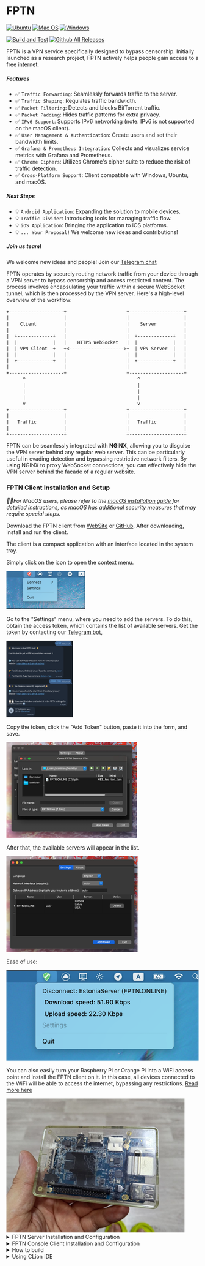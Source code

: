 #  FPTN  

[![Ubuntu](https://img.shields.io/badge/Ubuntu-E95420?style=for-the-badge\&logo=ubuntu\&logoColor=white)](https://github.com/batchar2/fptn/releases)
[![Mac OS](https://img.shields.io/badge/mac%20os-000000?style=for-the-badge\&logo=macos\&logoColor=F0F0F0)](https://github.com/batchar2/fptn/releases)
[![Windows](https://img.shields.io/badge/Windows-0078D6?style=for-the-badge\&logo=windows\&logoColor=white)](https://github.com/batchar2/fptn/releases)


[![Build and Test](https://github.com/batchar2/fptn/actions/workflows/main.yml/badge.svg)](https://github.com/batchar2/fptn/actions/workflows/main.yml) [![Github All Releases](https://img.shields.io/github/downloads/batchar2/fptn/total.svg)]()

FPTN is a VPN service specifically designed to bypass censorship.
Initially launched as a research project, FPTN actively helps people gain access to a free internet.


##### Features

* ✅ `Traffic Forwarding`: Seamlessly forwards traffic to the server.
* ✅ `Traffic Shaping`: Regulates traffic bandwidth.
* ✅ `Packet Filtering`: Detects and blocks BitTorrent traffic.
* ✅ `Packet Padding`: Hides traffic patterns for extra privacy.
* ✅ `IPv6 Support`: Supports IPv6 networking (note: IPv6 is not supported on the macOS client).
* ✅ `User Management & Authentication`: Create users and set their bandwidth limits.
* ✅ `Grafana & Prometheus Integration`: Collects and visualizes service metrics with Grafana and Prometheus.
* ✅ `Chrome Ciphers`: Utilizes Chrome's cipher suite to reduce the risk of traffic detection.
* ✅ `Cross-Platform Support`: Client compatible with Windows, Ubuntu, and macOS.


##### Next Steps

* 💡 `Android Application`: Expanding the solution to mobile devices.
* 💡 `Traffic Divider`: Introducing tools for managing traffic flow.
* 💡 `iOS Application`: Bringing the application to iOS platforms.
* 💡 `... Your Proposal!` We welcome new ideas and contributions!


##### Join us team! 

We welcome new ideas and people! Join our [Telegram chat](https://t.me/fptn_chat)

FPTN operates by securely routing network traffic from your device through a VPN server to bypass censorship and access restricted content.
The process involves encapsulating your traffic within a secure WebSocket tunnel, which is then processed by the VPN server.
Here's a high-level overview of the workflow:

```
+--------------------+                      +--------------------+
|                    |                      |                    |
|    Client          |                      |    Server          |
|                    |                      |                    |
|  +-------------+   |                      |  +-------------+   |
|  |             |   |    HTTPS WebSocket   |  |             |   |
|  | VPN Client  +   +<-------------------->+  | VPN Server  |   |
|  |             |   |                      |  |             |   |
|  +-------------+   |                      |  +-------------+   |
|                    |                      |                    |
+--------------------+                      +--------------------+
      ^                                         ^
      |                                         |
      |                                         |
      |                                         |
      v                                         v
+--------------------+                      +--------------------+
|                    |                      |                    |
|   Traffic          |                      |   Traffic          |
|                    |                      |                    |
+--------------------+                      +--------------------+
```

FPTN can be seamlessly integrated with **NGINX**, allowing you to disguise the VPN server behind any regular web server.
This can be particularly useful in evading detection and bypassing restrictive network filters.
By using NGINX to proxy WebSocket connections, you can effectively hide the VPN server behind the facade of a regular website.

### FPTN Client Installation and Setup

*🍏🍎For MacOS users, please refer to the [macOS installation guide](docs/macos/README.md) for detailed instructions, as macOS has additional security measures that may require special steps.*

Download the FPTN client from [WebSite](http://batchar2.github.io/fptn/) or [GitHub](https://github.com/batchar2/fptn/releases). After downloading, install and run the client.

The client is a compact application with an interface located in the system tray.

Simply click on the icon to open the context menu.

<img style="max-height: 100px" class="img-center" src="docs/images/macos/en/client.png" alt="Application"/>

Go to the "Settings" menu, where you need to add the servers. 
To do this, obtain the access token, which contains the list of available servers. 
Get the token by contacting our <a target="_blank" href="https://t.me/fptn_bot">Telegram bot</a>,

<img style="max-height: 200px" class="img-center" src="docs/images/telegram_token_mac_en.png" alt="Settings"/>

Copy the token, click the "Add Token" button, paste it into the form, and save.

<img style="max-height: 250px" class="img-center" src="docs/images/macos/en/settings-2.png" alt="Settings"/>

After that, the available servers will appear in the list.

<img style="max-height: 250px" class="img-center" src="docs/images/macos/en/settings-3.png" alt="Settings"/>

Ease of use:

<img style="max-height: 250px" class="img-center" src="docs/images/macos/en/running-client.png" alt="Settings"/>

You can also easily turn your Raspberry Pi or Orange Pi into a WiFi access point and install the FPTN client on it.
In this case, all devices connected to the WiFi will be able to access the internet, bypassing any restrictions.
[Read more here](https://github.com/batchar2/fptn/blob/master/deploy/linux/wifi/README.md)

<img style="max-height: 350px" class="img-center" src="docs/images/orangepi.jpg" alt="Settings"/>

<details>
  <summary>FPTN Server Installation and Configuration</summary>

##### Step 1: Download FPTN from GitHub
Download the FPTN server DEB package for your architecture (x86_64 or arm64) from [GitHub](https://github.com/batchar2/fptn/releases).

##### Step 2: Install the DEB Package

To install the FPTN server DEB package, consider your processor architecture (ADM or ARM). Run the following command in the terminal:

```bash
sudo apt install -f /path/to/fptn-server.deb
```

##### Step 3: Generate sertificate

Navigate to the /etc/fptn/ directory:
```bash
cd /etc/fptn/
```

Generate the required keys using OpenSSL:

```bash
openssl genrsa -out server.key 2048
openssl req -new -x509 -key server.key -out server.crt -days 365
openssl rsa -in server.key -pubout -out server.pub
```

##### Step 4: Configure the Server

Open the server configuration file /etc/fptn/server.conf and set it up as follows:

```bash
# Configuration for fptn server

OUT_NETWORK_INTERFACE=eth0

# KEYS
SERVER_KEY=server.key
SERVER_CRT=server.crt
SERVER_PUB=server.pub

PORT=443
TUN_INTERFACE_NAME=fptn0

LOG_FILE=/var/log/fptn-server.log
```

Configuration File Fields
- `OUT_NETWORK_INTERFACE` Specifies the network interface that the server will use for outgoing traffic (e.g., eth0 for Ethernet). Ensure this is set to the correct network interface on your system.
- `SERVER_KEY` The filename of the private key for the server. This key is used for encrypting and signing communications.
- `SERVER_CRT` The filename of the server's SSL certificate. This certificate is used to establish a secure connection between the server and clients.
- `SERVER_PUB` The filename of the public key derived from the private key. This is used by clients to verify the server's identity.
- `PORT` The port number on which the server will listen for incoming connections (e.g., 443). Ensure this port is open and not in use by other services.
- `TUN_INTERFACE_NAME` The name of the virtual network interface used by the VPN (e.g., fptn0). This interface is used for tunneling VPN traffic.
- `LOG_FILE` The path to the log file where server logs will be written (e.g., /var/log/fptn-server.log). This file is useful for troubleshooting and monitoring server activity.

##### Step 5: Add User

Before restarting the server, add a user with bandwidth limits. Use the following command:

```bash
sudo fptn-passwd --add-user user10 --bandwidth 30
```

This command adds a user named user10 and sets a bandwidth limit of 30 MB for this user.

##### Step 7: Start the Server

To start the server, use the following command:
```bash
sudo systemctl enable fptn-server
sudo systemctl start fptn-server
```

Check the server status with:
```bash

sudo systemctl status fptn-server
```

##### Step 8: DNS

To configure a `DNS server` using `dnsmasq`, follow these steps:

1. Install dnsmasq

Install the dnsmasq package using the following command:


```bash
sudo apt update
sudo apt install dnsmasq
sudo systemctl enable dnsmasq
sudo systemctl start dnsmasq
```


2. Additional settings for systemd

If you are using Ubuntu 24.04/22.04, follow these additional steps:

Open the file `/etc/systemd/resolved.conf`

Find the DNSStubListener parameter, uncomment it, and change the value to no:

```bash
DNSStubListener=no
```

Restart the systemd-resolved service:

```bash
sudo systemctl restart systemd-resolved
```

3. Configure dnsmasq

Open the dnsmasq configuration file `/etc/dnsmasq.conf`

Add or modify the following line to set up DNS forwarding to Google's public DNS server:

```bash
server=8.8.8.8          # Google DNS IPv4
server=8.8.4.4          # Google Secondary DNS IPv4
server=2001:4860:4860::8888  # Google DNS IPv6
server=2001:4860:4860::8844  # Google Secondary DNS IPv6
```

4. Restart dnsmasq

Apply the changes by restarting the dnsmasq service:


```
sudo systemctl restart dnsmasq
sudo systemctl enable dnsmasq
```

5. Verify the Configuration

Check the status of dnsmasq to ensure it is running correctly:

```
sudo systemctl status dnsmasq
```

You can also test DNS resolution to confirm that the server is working:

```
dig @127.0.0.1 google.com
```

##### Step 9: Running

To connect the client to your server, create an FPTN configuration file and save it as `MyFptnServer.fptn`

Use the following template:

```
{
    "version": 1,
    "service_name": "MyFptnServer",
    "username": "YOUR_USER",
    "password": "YOUR_PASSWORD",
    "servers": [
        {
            "name": "MyFptnServer",
            "host": "YOUR_IP",
            "port": 443
        }
    ]
}
```
* Replace `YOUR_USER` and `YOUR_PASSWORD` with the `username` and `password` you created in `Step 5: Add User`.
* Set the `host` field to the public IP address of your server.

Once the configuration file is ready, open the FPTN Client settings and load your configuration file.


##### Step 10 (optional). Telegram and Grafana

Please follow the instructions for setting up both the [Telegram bot](sysadmin-tools/telegram-bot/README.md) and [Grafana](sysadmin-tools/grafana/README.md).
With these tools, you can run your own bot and monitoring system.

<img src="sysadmin-tools/grafana/images/grafana-1.jpg" alt="Grafana"/>


</details>

<details>
  <summary>FPTN Console Client Installation and Configuration</summary>

##### Step 1. Download the FPTN client-cli

Download the FPTN client cli DEB package for your architecture (x86_64 or arm64) from [WebSite](http://batchar2.github.io/fptn/) or [GitHub](https://github.com/batchar2/fptn/releases).

##### Step 3. Get access token

Use our [Telegram bot](https://t.me/fptn_bot), to quickly obtain your access token for internet connectivity.

##### Step 3: Install the DEB Package

To install the FPTN client DEB package, run the following command in the terminal:
```bash
sudo apt install -f /path/to/fptn-client-cli.deb
```

##### Step 4. Run in Command Line
Using the user credentials created in the previous step, try to connect via the command line:

```bash
fptn-client-cli --access-token=your-access-token
```

*In some situations, you may need to specify your network gateway IP (e.g., router IP) using the `--gateway-ip` option when the client cannot automatically detect it
or `--out-network-interface` option to set the specific network interface to be used.*

##### Step 5 (Optional): Configure the Client

You can run fptn-client as a systemd service. To do this, open the client configuration file at `/etc/fptn-client/client.conf` and set it up as follows:

```bash
# Configuration for FPTN client (required)
ACCESS_TOKEN=

# Optional: Specify the network interface
NETWORK_INTERFACE=

# Optional: Specify the gateway IP (e.g., router IP)
GATEWAY_IP=
```

Configuration File Fields:
- `ACCESS_TOKEN` Access token.
- `NETWORK_INTERFACE` (Optional) The network interface on the client device to be used for VPN connections (e.g., eth0 or wlan0).
- `GATEWAY_IP` (Optional) The IP address of the gateway for the VPN connection (your router's address)

##### Step 6 (Optional): Start the Client Service

To start the FPTN client service, use the following command:
```bash
sudo systemctl enable fptn-client
sudo systemctl start fptn-client
```

Check the client service status with:

```bash
sudo systemctl status fptn-client
```

Logs for the client service will be written to the system journal. You can view logs with:
```bash
journalctl -u fptn-client
```

</details>




<details>
  <summary>How to build</summary>
1. Install Conan (version 2.9.2):

```
pip install conan==2.9.2
sudo apt install gcc g++ cmake pkg-config
```


2. Detect and configure Conan profile:

```
conan profile detect --force
```


3. Install dependencies, build and install:


Console version

```bash
git submodule update --init --recursive
conan install . --output-folder=build --build=missing  -s compiler.cppstd=17 --settings build_type=Release
cd build
# only linux & macos
cmake .. -DCMAKE_TOOLCHAIN_FILE=conan_toolchain.cmake -DCMAKE_BUILD_TYPE=Release
# only windows
cmake .. -G "Visual Studio 17 2022" -DCMAKE_TOOLCHAIN_FILE="conan_toolchain.cmake" -DCMAKE_BUILD_TYPE=Release
cmake --build . --config Release
ctest
# to install in system
make install
```

Or GUI version



<details>
  <summary>For build on Ubuntu, install the following packages:</summary>

```bash
sudo apt-get update
sudo apt-get install -y libx11-dev libx11-xcb-dev libfontenc-dev libice-dev libsm-dev libxau-dev libxaw7-dev \
libxcomposite-dev libxcursor-dev libxdamage-dev libxfixes-dev libxi-dev libxinerama-dev libxkbfile-dev \
libxmuu-dev libxrandr-dev libxrender-dev libxres-dev libxss-dev libxtst-dev libxv-dev libxxf86vm-dev \
libxcb-glx0-dev libxcb-render0-dev libxcb-render-util0-dev libxcb-xkb-dev libxcb-icccm4-dev libxcb-image0-dev \
libxcb-keysyms1-dev libxcb-randr0-dev libxcb-shape0-dev libxcb-sync-dev libxcb-xfixes0-dev libxcb-xinerama0-dev \
libxcb-dri3-dev uuid-dev libxcb-cursor-dev libxcb-dri2-0-dev libxcb-dri3-dev libxcb-present-dev libxcb-composite0-dev \
libxcb-ewmh-dev libxcb-res0-dev libxcb-util-dev pkg-config libgl-dev libgl1-mesa-dev
```

</details>

```bash
git submodule update --init --recursive

# Need a manual installation list of dependencies for Ubuntu.
conan install . --output-folder=build --build=missing  -s compiler.cppstd=17 -o with_gui_client=True --settings build_type=Release

cd build


# only linux & macos
cmake .. -DCMAKE_TOOLCHAIN_FILE=conan_toolchain.cmake -DCMAKE_BUILD_TYPE=Release
# OR  windows
cmake .. -G "Visual Studio 17 2022" -DCMAKE_TOOLCHAIN_FILE="conan_toolchain.cmake" -DCMAKE_BUILD_TYPE=Release


cmake --build . --config Release
ctest
# to install in system
make install
```

After that you can build deb (only on ubuntu)

```bash
cmake --build . --config Release --target build-deb
# or with UI
cmake --build . --config Release --target build-deb-gui
```

or build MacOS installer

```bash
cmake --build . --config Release --target build-pkg
```

or build Windows installer

```bash
cmake --build . --config Release --target build-installer
```

</details>

<details>
  <summary>Using CLion IDE</summary>

Run the following command in the project folder:

```
conan install . --output-folder=cmake-build-debug --build=missing -s compiler.cppstd=17 -o with_gui_client=True --settings build_type=Debug
```

Open the project in CLion. After opening the project, the "Open Project Wizard" will appear automatically. You need to add the following CMake option:

```
-DCMAKE_TOOLCHAIN_FILE=conan_toolchain.cmake
```

</details>
